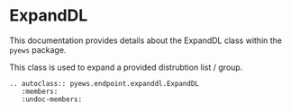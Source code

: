 # ExpandDL

This documentation provides details about the ExpandDL class within the `pyews` package.

This class is used to expand a provided distrubtion list / group.

```eval_rst
.. autoclass:: pyews.endpoint.expanddl.ExpandDL
   :members:
   :undoc-members:
```